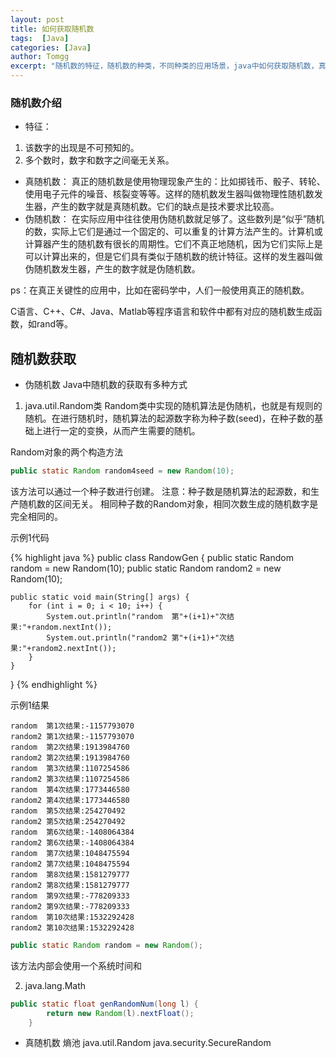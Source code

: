 ```yaml
---
layout: post
title: 如何获取随机数
tags:  [Java]
categories: [Java]
author: Tomgg
excerpt: "随机数的特征，随机数的种类，不同种类的应用场景，java中如何获取随机数，真正随机数如何获取？"
---
```



### 随机数介绍
* 特征：
1. 该数字的出现是不可预知的。
2. 多个数时，数字和数字之间毫无关系。
* 真随机数：
真正的随机数是使用物理现象产生的：比如掷钱币、骰子、转轮、使用电子元件的噪音、核裂变等等。这样的随机数发生器叫做物理性随机数发生器，产生的数字就是真随机数。它们的缺点是技术要求比较高。
* 伪随机数：
在实际应用中往往使用伪随机数就足够了。这些数列是“似乎”随机的数，实际上它们是通过一个固定的、可以重复的计算方法产生的。计算机或计算器产生的随机数有很长的周期性。它们不真正地随机，因为它们实际上是可以计算出来的，但是它们具有类似于随机数的统计特征。这样的发生器叫做伪随机数发生器，产生的数字就是伪随机数。

ps：在真正关键性的应用中，比如在密码学中，人们一般使用真正的随机数。

C语言、C++、C#、Java、Matlab等程序语言和软件中都有对应的随机数生成函数，如rand等。

## 随机数获取
* 伪随机数
Java中随机数的获取有多种方式
1. java.util.Random类
Random类中实现的随机算法是伪随机，也就是有规则的随机。在进行随机时，随机算法的起源数字称为种子数(seed)，在种子数的基础上进行一定的变换，从而产生需要的随机。


Random对象的两个构造方法

``` java
public static Random random4seed = new Random(10);
```
该方法可以通过一个种子数进行创建。
注意：种子数是随机算法的起源数，和生产随机数的区间无关。
相同种子数的Random对象，相同次数生成的随机数字是完全相同的。

示例1代码

{% highlight java %}
public class RandowGen {
	public static Random random = new Random(10);
	public static Random random2 = new Random(10);

	public static void main(String[] args) {
		for (int i = 0; i < 10; i++) {
			System.out.println("random  第"+(i+1)+"次结果:"+random.nextInt());
			System.out.println("random2 第"+(i+1)+"次结果:"+random2.nextInt());
		}
	}

}
{% endhighlight %}

示例1结果

``` 
random  第1次结果:-1157793070
random2 第1次结果:-1157793070
random  第2次结果:1913984760
random2 第2次结果:1913984760
random  第3次结果:1107254586
random2 第3次结果:1107254586
random  第4次结果:1773446580
random2 第4次结果:1773446580
random  第5次结果:254270492
random2 第5次结果:254270492
random  第6次结果:-1408064384
random2 第6次结果:-1408064384
random  第7次结果:1048475594
random2 第7次结果:1048475594
random  第8次结果:1581279777
random2 第8次结果:1581279777
random  第9次结果:-778209333
random2 第9次结果:-778209333
random  第10次结果:1532292428
random2 第10次结果:1532292428
```

``` java
public static Random random = new Random();
```
该方法内部会使用一个系统时间和





2. java.lang.Math


``` java	
public static float genRandomNum(long l) {
		return new Random(l).nextFloat();
	}
```



* 真随机数
熵池
java.util.Random
java.security.SecureRandom